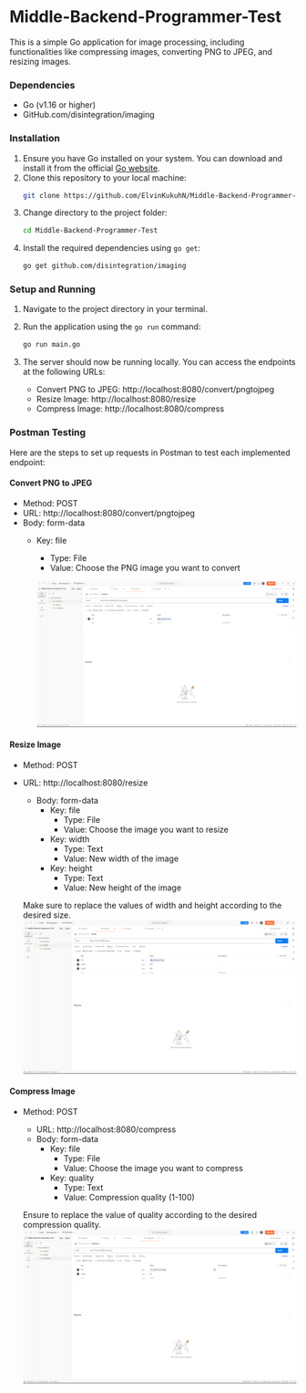 # Middle-Backend-Programmer-Test

This is a simple Go application for image processing, including functionalities like compressing images, converting PNG to JPEG, and resizing images.

### Dependencies

* Go (v1.16 or higher)
* GitHub.com/disintegration/imaging

### Installation
1. Ensure you have Go installed on your system. You can download and install it from the official [Go website](https://go.dev/).
2. Clone this repository to your local machine:
    ```bash
   git clone https://github.com/ElvinKukuhN/Middle-Backend-Programmer-Test.git

3. Change directory to the project folder:
    ```bash
   cd Middle-Backend-Programmer-Test
4. Install the required dependencies using `go get`:
    ```bash
   go get github.com/disintegration/imaging

### Setup and Running
1. Navigate to the project directory in your terminal.
2. Run the application using the `go run` command:
    ```bash
   go run main.go
3. The server should now be running locally. You can access the endpoints at the following URLs:

   * Convert PNG to JPEG: http://localhost:8080/convert/pngtojpeg
   * Resize Image: http://localhost:8080/resize
   * Compress Image: http://localhost:8080/compress    

### Postman Testing
Here are the steps to set up requests in Postman to test each implemented endpoint:

#### Convert PNG to JPEG
* Method: POST
* URL: http://localhost:8080/convert/pngtojpeg
* Body: form-data
  * Key: file
    * Type: File
    * Value: Choose the PNG image you want to convert
  
    ![img.png](images/img.png)

#### Resize Image
* Method: POST
* URL: http://localhost:8080/resize
  * Body: form-data
    * Key: file
      * Type: File
      * Value: Choose the image you want to resize
    * Key: width
      * Type: Text
      * Value: New width of the image
    * Key: height
      * Type: Text
      * Value: New height of the image

  Make sure to replace the values of width and height according to the desired size.
    ![img_1.png](images/img_1.png)

#### Compress Image
* Method: POST
  * URL: http://localhost:8080/compress
  * Body: form-data
    * Key: file
      * Type: File
      * Value: Choose the image you want to compress
    * Key: quality
      * Type: Text
      * Value: Compression quality (1-100)

  Ensure to replace the value of quality according to the desired compression quality.
    ![img_2.png](images/img_2.png)